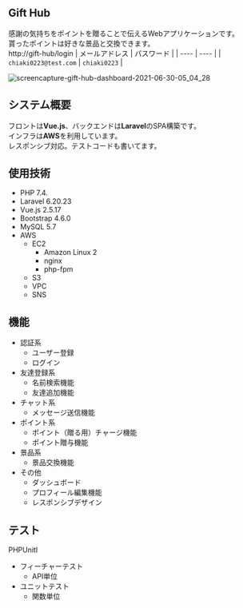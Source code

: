 ## Gift Hub
感謝の気持ちをポイントを贈ることで伝えるWebアプリケーションです。  
貰ったポイントは好きな景品と交換できます。  
http://gift-hub/login 
| メールアドレス | パスワード |
| ---- | ---- |
| `chiaki0223@test.com` | `chiaki0223` |

![screencapture-gift-hub-dashboard-2021-06-30-05_04_28](https://user-images.githubusercontent.com/53390190/123860582-0c848a80-d961-11eb-98ee-eacc04a30cd6.png)

## システム概要
フロントは**Vue.js**、バックエンドは**Laravel**のSPA構築です。  
インフラは**AWS**を利用しています。  
レスポンシブ対応。テストコードも書いてます。  

## 使用技術
- PHP 7.4.
- Laravel 6.20.23
- Vue.js 2.5.17
- Bootstrap 4.6.0
- MySQL 5.7
- AWS
    - EC2
        - Amazon Linux 2
        - nginx
        - php-fpm
    - S3
    - VPC
    - SNS

## 機能
- 認証系
    - ユーザー登録
    - ログイン
- 友達登録系
    - 名前検索機能
    - 友達追加機能
- チャット系
    - メッセージ送信機能
- ポイント系
    - ポイント（贈る用）チャージ機能
    - ポイント贈与機能
- 景品系
    - 景品交換機能
- その他
    - ダッシュボード
    - プロフィール編集機能
    - レスポンシブデザイン

## テスト
PHPUnitl
- フィーチャーテスト
    - API単位
- ユニットテスト
    - 関数単位

